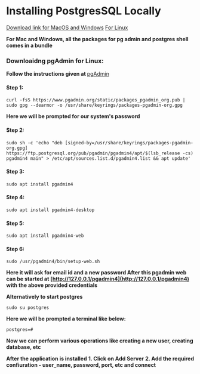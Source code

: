 # Installing PostgresSQL Locally 
[Download link for MacOS and Windows](https://www.enterprisedb.com/downloads/postgres-postgresql-downloads)
[For Linux](https://www.postgresql.org/download/linux/ubuntu/)

<b> For Mac and Windows, all the packages for pg admin and postgres shell comes in a bundle </b>

### Downloaidng pgAdmin for Linux:
<b> Follow the instructions given at </b>
[pgAdmin](https://www.pgadmin.org/download/pgadmin-4-apt/)

#### Step 1:
```
curl -fsS https://www.pgadmin.org/static/packages_pgadmin_org.pub | sudo gpg --dearmor -o /usr/share/keyrings/packages-pgadmin-org.gpg
```
<b>Here we will be prompted for our system's password</b>

#### Step 2:
```
sudo sh -c 'echo "deb [signed-by=/usr/share/keyrings/packages-pgadmin-org.gpg] https://ftp.postgresql.org/pub/pgadmin/pgadmin4/apt/$(lsb_release -cs) pgadmin4 main" > /etc/apt/sources.list.d/pgadmin4.list && apt update'
```

#### Step 3:
```
sudo apt install pgadmin4
```

#### Step 4:
```
sudo apt install pgadmin4-desktop
```

#### Step 5:
```
sudo apt install pgadmin4-web
```
#### Step 6:
```
sudo /usr/pgadmin4/bin/setup-web.sh
```
<b> Here it will ask for email id and a new password </b>
<b> After this pgadmin web can be started at [http://127.0.0.1/pgadmin4](http://127.0.0.1/pgadmin4) with the above provided credentials</b>

<b>Alternatively to start postgres</b>
```
sudo su postgres
```
<b> Here we will be prompted a terminal like below:</b>
```
postgres=#
```
<b> Now we can perform various operations like creating a new user, creating database, etc</b>


<b>After the application is installed</b>
<b>1. Click on Add Server</b>
<b>2. Add the required confiuration - user_name, password, port, etc and connect</b>

